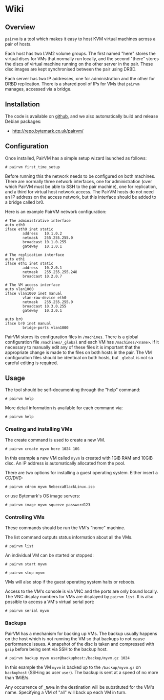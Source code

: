Wiki
====

Overview
--------

`pairvm` is a tool which makes it easy to host KVM virtual machines
across a pair of hosts.

Each host has two LVM2 volume groups. The first named "here" stores the
virtual discs for VMs that normally run locally, and the second "there"
stores the discs of virtual machine running on the other server in the
pair. These disc images are kept synchronised between the pair using
DRBD.

Each server has two IP addresses, one for administration and the other
for DRBD replication. There is a shared pool of IPs for VMs that
`pairvm` manages, accessed via a bridge.

Installation
------------

The code is available on [github](https://github.com/BytemarkHosting/pairvm),
and we also automatically build and release Debian packages:

-   http://repo.bytemark.co.uk/pairvm/

Configuration
-------------

Once installed, PairVM has a simple setup wizard launched as follows:

    # pairvm first_time_setup

Before running this the network needs to be configured on both machines.
There are normally three network interfaces, one for administration
(over which PairVM must be able to SSH to the pair machine), one for
replication, and a third for virtual host network access. The PairVM
hosts do not need an IP address on the access network, but this
interface should be added to a bridge called br0.

Here is an example PairVM network configuration:

    # The administrative interface
    auto eth0
    iface eth0 inet static
            address   10.1.0.2
            netmask   255.255.255.0
            broadcast 10.1.0.255
            gateway   10.1.0.1

    # The replication interface
    auto eth1
    iface eth1 inet static
            address   10.2.0.1
            netmask   255.255.255.248
            broadcast 10.2.0.7

    # The VM access interface
    auto vlan1000
    iface vlan1000 inet manual
            vlan-raw-device eth0
            netmask   255.255.255.0
            broadcast 10.3.0.255
            gateway   10.3.0.1 

    auto br0
    iface br0 inet manual
            bridge-ports vlan1000

PairVM stores its configuration files in `/machines`. There is a global
configuration file `/machines/_global` and each VM has
`/machines/<name>`. If it necessary to manually edit any of these files
it is important that the appropriate change is made to the files on both
hosts in the pair. The VM configuration files should be identical on
both hosts, but `_global` is not so careful editing is required.

Usage
-----

The tool should be self-documenting through the "help" command:

    # pairvm help

More detail information is available for each command via:

    # pairvm help 

### Creating and installing VMs

The create command is used to create a new VM.

    # pairvm create myvm here 1024 10G

In this example a new VM called `myvm` is created with 1GiB RAM and
10GiB disc. An IP address is automatically allocated from the pool.

There are two options for installing a guest operating system. Either
insert a CD/DVD:

    # pairvm cdrom myvm RebeccaBlackLinux.iso

or use Bytemark's OS image servers:

    # pairvm image myvm squeeze password123

### Controlling VMs

These commands should be run the VM's "home" machine.

The list command outputs status information about all the VMs.

    # pairvm list

An individual VM can be started or stopped:

    # pairvm start myvm

    # pairvm stop myvm

VMs will also stop if the guest operating system halts or reboots.

Access to the VM's console is via VNC and the ports are only bound
locally. The VNC display numbers for VMs are displayed by `pairvm list`.
It is also possible to access a VM's virtual serial port:

    # pairvm serial myvm

### Backups

PairVM has a mechanism for backing up VMs. The backup usually happens on
the host which is not running the VM so that backups to not cause
performance issues. A snapshot of the disc is taken and compressed with
`gzip` before being sent via SSH to the backup host.

    # pairvm backup myvm user@backuphost:/backup/myvm.gz 1024

In this example the VM `myvm` is backed up to the `/backup/myvm.gz` on
`backuphost` (SSHing as user `user`). The backup is sent at a speed of
no more than 1MiB/s.

Any occurrence of `_NAME` in the destination will be substituted for the
VM's name. Specifying a VM of "all" will back up each VM in turn.
